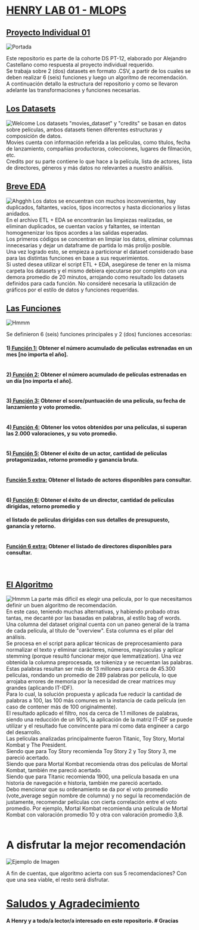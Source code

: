 # <u>HENRY LAB 01 - MLOPS</u>
## <u>Proyecto Individual 01</u>
![Portada](src/portada.gif)

Este repositorio es parte de la cohorte DS PT-12, elaborado por Alejandro Castellano como respuesta al proyecto individual requerido. <br>
Se trabaja sobre 2 (dos) datasets en formato .CSV, a partir de los cuales se deben realizar 6 (seis) funciones y luego un algoritmo de recomendación.<br>
A continuación detallo la estructura del repositorio y como se llevaron adelante las transformaciones y funciones necesarias.<br>

## <u>Los Datasets</u>
![Welcome](src/premios.jpg)
Los datasets "movies_dataset" y "credits" se basan en datos sobre películas, ambos datasets tienen diferentes estructuras y composición de datos.<br> 
Movies cuenta con información referida a las películas, como títulos, fecha de lanzamiento, compañias productoras, colecciones, lugares de filmación, etc.<br>
Credits por su parte contiene lo que hace a la película, lista de actores, lista de directores, géneros y más datos no relevantes a nuestro análisis.<br>

## <u>Breve EDA</u>
![Ahgghh](src/pareja4.jpg)
Los datos se encuentran con muchos inconvenientes, hay duplicados, faltantes, vacíos, tipos incorrectos y hasta diccionarios y listas anidados.<br>
En el archivo ETL + EDA se encontrarán las limpiezas realizadas, se eliminan duplicados, se cuentan vacíos y faltantes, se intentan homogenenizar los tipos acordes a las salidas esperadas.<br>
Los primeros códigos se concentran en limpiar los datos, eliminar columnas innecesarias y dejar un dataframe de partida lo más prolijo posible.<br>
Una vez logrado esto, se empieza a particionar el dataset considerado base para las distintas funciones en base a sus requerimientos.<br>
Si usted desea utilizar el script ETL + EDA, asegúrese de tener en la misma carpeta los datasets y el mismo debiera ejecutarse por completo con una demora promedio de 20 minutos, arrojando como resultado los datasets definidos para cada función.
No consideré necesaria la utilización de gráficos por el estilo de datos y funciones requeridas.<br>

## <u>Las Funciones</u>
![Hmmm](src/pensar.png)

Se definieron 6 (seis) funciones principales y 2 (dos) funciones accesorias:

#### 1)<u> **Función 1:</u> Obtener el número acumulado de películas estrenadas en un mes [no importa el año].** <br><br>
#### 2)<u> **Función 2:</u> Obtener el número acumulado de películas estrenadas en un día [no importa el año].**<br><br>
#### 3)<u> **Función 3:</u> Obtener el score/puntuación de una película, su fecha de lanzamiento y voto promedio.**<br><br>
#### 4)<u> **Función 4:</u> Obtener los votos obtenidos por una películas, si superan las 2.000 valoraciones, y su voto promedio.**<br><br>
#### 5)<u> **Función 5:</u> Obtener el éxito de un actor, cantidad de películas protagonizadas, retorno promedio y ganancia bruta.**<br><br>
#### <u> **Función 5 extra:</u> Obtener el listado de actores disponibles para consultar.**<br><br>
#### 6)<u> **Función 6:</u> Obtener el éxito de un director, cantidad de películas dirigidas, retorno promedio y**
#### **el listado de películas dirigidas con sus detalles de presupuesto, ganancia y retorno.**<br><br>
#### <u> **Función 6 extra:</u> Obtener el listado de directores disponibles para consultar.**<br>
<br>

## <u>El Algoritmo</u>
![Hmmm](src/what.png)
La parte más díficil es elegir una película, por lo que necesitamos definir un buen algoritmo de recomendación.<br>
En este caso, teniendo muchas alternativas, y habiendo probado otras tantas, me decanté por las basadas en palabras, al estilo bag of words.<br>
Una columna del dataset original cuenta con un paneo general de la trama de cada película, al título de "overview". Esta columna es el pilar del análisis.<br>
Se procesa en el script para aplicar técnicas de preprocesamiento para normalizar el texto y eliminar carácteres, números, mayúsculas y aplicar stemming (porque resultó funcionar mejor que lemmatization). Una vez obtenida la columna preprocesada, se tokeniza y se recuentan las palabras.<br>
Estas palabras resultan ser más de 13 millones para cerca de 45.300 películas, rondando un promedio de 289 palabras por película, lo que arrojaba errores de memoria por la necesidad de crear matrices muy grandes (aplicando IT-IDF).<br>
Para lo cual, la solución propuesta y aplicada fue reducir la cantidad de palabras a 100, las 100 más comunes en la instancia de cada película (en caso de contener más de 100 originalmente).<br>
El resultado aplicado el filtro, nos da cerca de 1.1 millones de palabras, siendo una reducción de un 90%, la aplicación de la matriz IT-IDF se puede utilizar y el resultado fue convincente para mí como data engineer a cargo del desarrollo.<br>
Las películas analizadas principalmente fueron Titanic, Toy Story, Mortal Kombat y The President.<br>
Siendo que para Toy Story recomienda Toy Story 2 y Toy Story 3, me pareció acertado.<br>
Siendo que para Mortal Kombat recomienda otras dos películas de Mortal Kombat, también me pareció acertado.<br>
Siendo que para Titanic recomienda 1900, una película basada en una historia de navegación e historia, también me pareció acertado.<br>
Debo mencionar que su ordenamiento se da por el voto promedio (vote_average según nombre de columna) y no seguí la recomendación de justamente, recomendar películas con cierta correlación entre el voto promedio. Por ejemplo, Mortal Kombat recomienda una película de Mortal Kombat con valoración promedio 10 y otra con valoración promedio 3,8.<br>
<br>

# A disfrutar la mejor recomendación
![Ejemplo de Imagen](src/publico3.jpg)

A fin de cuentas, que algoritmo acierta con sus 5 recomendaciones? Con que una sea viable, el resto será disfrutar.

# <u> Saludos y Agradecimiento</u>
#### **A Henry y a todo/a lector/a interesado en este repositorio**. # Gracias

